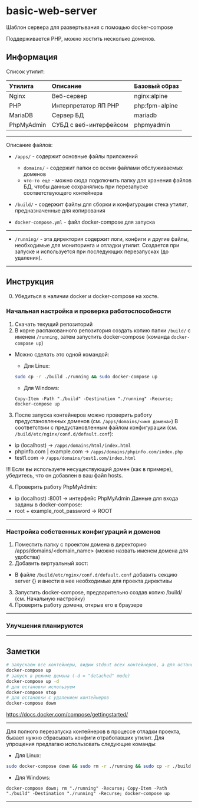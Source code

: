 # basic-web-server
Шаблон сервера для развертывания с помощью docker-compose

Поддерживается PHP, можно хостить несколько доменов.

## Информация

Список утилит:

Утилита    | Описание               | Базовый образ
:----------|:-----------------------|:--------------
Nginx      | Веб-сервер             | nginx:alpine
PHP        | Интерпретатор ЯП PHP   | php:fpm-alpine
MariaDB    | Сервер БД              | mariadb
PhpMyAdmin | СУБД с веб-интерфейсом | phpmyadmin

***

Описание файлов:
* `/apps/` - содержит основные файлы приложений
  * `domains/` - содержит папки со всеми файлами обслуживаемых доменов
  * `что-то еще` - можно сюда подключить папку для хранения файлов БД, чтобы данные сохранялись при перезапуске соответствующего контейнера

* `/build/` - содержит файлы для сборки и конфигурации стека утилит, предназначенные для копирования 

* `docker-compose.yml` - файл docker-compose для запуска

***

* `/running/` - эта директория содержит логи, конфиги и другие файлы, необходимые для мониторинга и отладки утилит. Создается при запуске и используется при последующих перезапусках (до удаления).

***

## Инструкция

0) Убедиться в наличии docker и docker-compose на хосте.

### Начальная настройка и проверка работоспособности
1) Скачать текущий репозиторий
2) В корне распакованного репозитория создать копию папки `/build/` с именем `/running`, затем запустить docker-compose (команда `docker-compose up`)
* Можно сделать это одной командой:
    * Для Linux:
     ```bash
     sudo cp -r ./build ./running && sudo docker-compose up
     ```

    * Для Windows:
     ```shell
     Copy-Item -Path "./build" -Destination "./running" -Recurse; docker-compose up
     ```

3) После запуска контейнеров можно проверить работу предустановленных доменов (см. `/apps/domains/<имя домена>`)
В соответствии с предустановленным файлом конфигурации (см. `/build/etc/nginx/conf.d/default.conf`):
* ip (localhost)            -> `/apps/domains/html/index.html`
* phpinfo.com | example.com -> `/apps/domains/phpinfo.com/index.php`
* test1.com                 -> `/apps/domains/test1.com/index.html`

!!! Если вы используете несуществующий домен (как в примере), убедитесь, что он добавлен в ваш файл hosts.

4) Проверить работу PhpMyAdmin:
* ip (localhost)    :8001   -> интерфейс PhpMyAdmin
Данные для входа заданы в docker-compose:
* root + example_root_password      -> ROOT
<!-- * example_user + example_password   -> example_database -->

***

### Настройка собственных конфигураций и доменов

1) Поместить папку с проектом домена в директорию /apps/domains/<domain_name> (можно назвать именем домена для удобства)
2) Добавить виртуальный хост:
* В файле `/build/etc/nginx/conf.d/default.conf` добавить секцию server {} и внести в нее необходимые для проекта директивы
3) Запустить docker-compose, предварительно создав копию /build/ (см. Начальную настройку)
4) Проверить работу домена, открыв его в браузере

***

### Улучшения планируются

***

## Заметки

```bash
# запускаем все контейнеры, видим stdout всех контейнеров, а для остановки используем Ctrl+C
docker-compose up
# запуск в режиме демона (-d = "detached" mode)
docker-compose up -d
# для остановки используем 
docker-compose stop
# для остановки с удалением контейнеров 
docker-compose down
```
https://docs.docker.com/compose/gettingstarted/

***

Для полного перезапуска контейнеров в процессе отладки проекта, бывает нужно сбрасывать конфиги отработавших утилит.
Для упрощения предлагаю использовать следующие команды:
* Для Linux:
```bash
sudo docker-compose down && sudo rm -r ./running && sudo cp -r ./build ./running && sudo docker-compose up
```
* Для Windows:
```shell
docker-compose down; rm "./running" -Recurse; Copy-Item -Path "./build" -Destination "./running" -Recurse; docker-compose up
```

***
